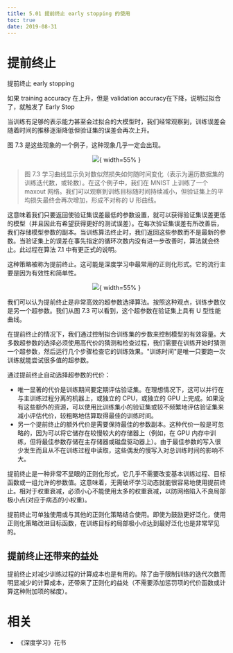 ```yaml
---
title: 5.01 提前终止 early stopping 的使用
toc: true
date: 2019-08-31
---
```


# 提前终止

提前终止 early stopping

如果 training accuracy 在上升，但是 validation accuracy在下降，说明过拟合了，就触发了 Early Stop

当训练有足够的表示能力甚至会过拟合的大模型时，我们经常观察到，训练误差会随着时间的推移逐渐降低但验证集的误差会再次上升。

图 7.3 是这些现象的一个例子，这种现象几乎一定会出现。


<center>

![](http://images.iterate.site/blog/image/20190718/EeiJyeJ225Ih.png?imageslim){ width=55% }

</center>

> 图 7.3 学习曲线显示负对数似然损失如何随时间变化（表示为遍历数据集的训练迭代数，或轮数）。在这个例子中，我们在 MNIST 上训练了一个 maxout 网络。我们可以观察到训练目标随时间持续减小，但验证集上的平均损失最终会再次增加，形成不对称的 U 形曲线。


这意味着我们只要返回使验证集误差最低的参数设置，就可以获得验证集误差更低的模型（并且因此有希望获得更好的测试误差）。在每次验证集误差有所改善后，我们存储模型参数的副本。当训练算法终止时，我们返回这些参数而不是最新的参数。当验证集上的误差在事先指定的循环次数内没有进一步改善时，算法就会终止。此过程在算法 7.1 中有更正式的说明。



这种策略被称为提前终止。这可能是深度学习中最常用的正则化形式。它的流行主要是因为有效性和简单性。

<center>

![](http://images.iterate.site/blog/image/20190718/73vqoAflORP9.png?imageslim){ width=55% }

</center>



我们可以认为提前终止是非常高效的超参数选择算法。按照这种观点，训练步数仅是另一个超参数。我们从图 7.3 可以看到，这个超参数在验证集上具有 U 型性能曲线。

在提前终止的情况下，我们通过控制拟合训练集的步数来控制模型的有效容量。大多数超参数的选择必须使用高代价的猜测和检查过程，我们需要在训练开始时猜测一个超参数，然后运行几个步骤检查它的训练效果。"训练时间"是唯一只要跑一次训练就能尝试很多值的超参数。

通过提前终止自动选择超参数的代价：

- 唯一显著的代价是训练期间要定期评估验证集。在理想情况下，这可以并行在与主训练过程分离的机器上，或独立的 CPU，或独立的 GPU 上完成。如果没有这些额外的资源，可以使用比训练集小的验证集或较不频繁地评估验证集来减小评估代价，较粗略地估算取得最佳的训练时间。
- 另一个提前终止的额外代价是需要保持最佳的参数副本。这种代价一般是可忽略的，因为可以将它储存在较慢较大的存储器上（例如，在 GPU 内存中训练，但将最佳参数存储在主存储器或磁盘驱动器上）。由于最佳参数的写入很少发生而且从不在训练过程中读取，这些偶发的慢写入对总训练时间的影响不大。



提前终止是一种非常不显眼的正则化形式，它几乎不需要改变基本训练过程、目标函数或一组允许的参数值。这意味着，无需破坏学习动态就能很容易地使用提前终止。相对于权重衰减，必须小心不能使用太多的权重衰减，以防网络陷入不良局部极小点(对应于病态的小权重)。

提前终止可单独使用或与其他的正则化策略结合使用。即使为鼓励更好泛化，使用正则化策略改进目标函数，在训练目标的局部极小点达到最好泛化也是非常罕见的。



## 提前终止还带来的益处


提前终止对减少训练过程的计算成本也是有用的。除了由于限制训练的迭代次数而明显减少的计算成本，还带来了正则化的益处（不需要添加惩罚项的代价函数或计算这种附加项的梯度）。





# 相关

- 《深度学习》花书
